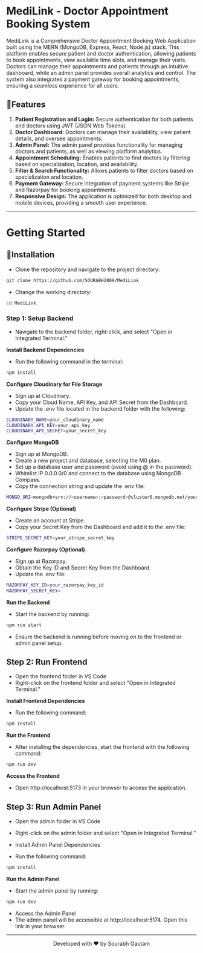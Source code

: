 # MediLink - Doctor Appointment Booking System
MediLink is a Comprehensive Doctor Appointment Booking Web Application built using the MERN (MongoDB, Express, React, Node.js) stack. This platform enables secure patient and doctor authentication, allowing patients to book appointments, view available time slots, and manage their visits. Doctors can manage their appointments and patients through an intuitive dashboard, while an admin panel provides overall analytics and control. The system also integrates a payment gateway for booking appointments, ensuring a seamless experience for all users.

## 🧐Features
1. **Patient Registration and Login:** Secure authentication for both patients and doctors using JWT (JSON Web Tokens).
3. **Doctor Dashboard:** Doctors can manage their availability, view patient details, and oversee appointments.
4. **Admin Panel:** The admin panel provides functionality for managing doctors and patients, as well as viewing platform analytics.
5. **Appointment Scheduling:** Enables patients to find doctors by filtering based on specialization, location, and availability.
6. **Filter & Search Functionality:** Allows patients to filter doctors based on specialization and location.
8. **Payment Gateway:** Secure integration of payment systems like Stripe and Razorpay for booking appointments.
9. **Responsive Design:** The application is optimized for both desktop and mobile devices, providing a smooth user experience.

<hr>

# Getting Started
## 🚀Installation
- Clone the repository and navigate to the project directory:
```bash
git clone https://github.com/SOURABH2809/MediLink
```
- Change the working directory:
```bash
cd MediLink
```

### Step 1: Setup Backend
- Navigate to the backend folder, right-click, and select "Open in Integrated Terminal."

**Install Backend Dependencies**
- Run the following command in the terminal:
```bash
npm install
```

**Configure Cloudinary for File Storage**
- Sign up at Cloudinary.
- Copy your Cloud Name, API Key, and API Secret from the Dashboard.
- Update the .env file located in the backend folder with the following:
```bash
CLOUDINARY_NAME=your_cloudinary_name
CLOUDINARY_API_KEY=your_api_key
CLOUDINARY_API_SECRET=your_secret_key
```

**Configure MongoDB**
- Sign up at MongoDB.
- Create a new project and database, selecting the M0 plan.
- Set up a database user and password (avoid using @ in the password).
- Whitelist IP 0.0.0.0/0 and connect to the database using MongoDB Compass.
- Copy the connection string and update the .env file:
```bash
MONGO_URI=mongodb+srv://<username>:<password>@cluster0.mongodb.net/your_database_name
```

**Configure Stripe (Optional)**
- Create an account at Stripe.
- Copy your Secret Key from the Dashboard and add it to the .env file:
```bash
STRIPE_SECRET_KEY=your_stripe_secret_key
```

**Configure Razorpay (Optional)**
- Sign up at Razorpay.
- Obtain the Key ID and Secret Key from the Dashboard.
- Update the .env file:
```bash
RAZORPAY_KEY_ID=your_razorpay_key_id
RAZORPAY_SECRET_KEY=
```

**Run the Backend**
- Start the backend by running:
```bash
npm run start
```
- Ensure the backend is running before moving on to the frontend or admin panel setup.

## Step 2: Run Frontend
- Open the frontend folder in VS Code
- Right-click on the frontend folder and select "Open in Integrated Terminal."

**Install Frontend Dependencies**
- Run the following command:
```bash
npm install
```

**Run the Frontend**
- After installing the dependencies, start the frontend with the following command:
```bash
npm run dev
```

**Access the Frontend**
- Open http://localhost:5173 in your browser to access the application.

## Step 3: Run Admin Panel
- Open the admin folder in VS Code
- Right-click on the admin folder and select "Open in Integrated Terminal."
- Install Admin Panel Dependencies

- Run the following command:
```bash 
npm install
```

**Run the Admin Panel**
- Start the admin panel by running:
```bash 
npm run dev
```
- Access the Admin Panel
- The admin panel will be accessible at http://localhost:5174. Open this link in your browser.

<hr>
<p align="center">
Developed with ❤️ by Sourabh Gautam
</p>
